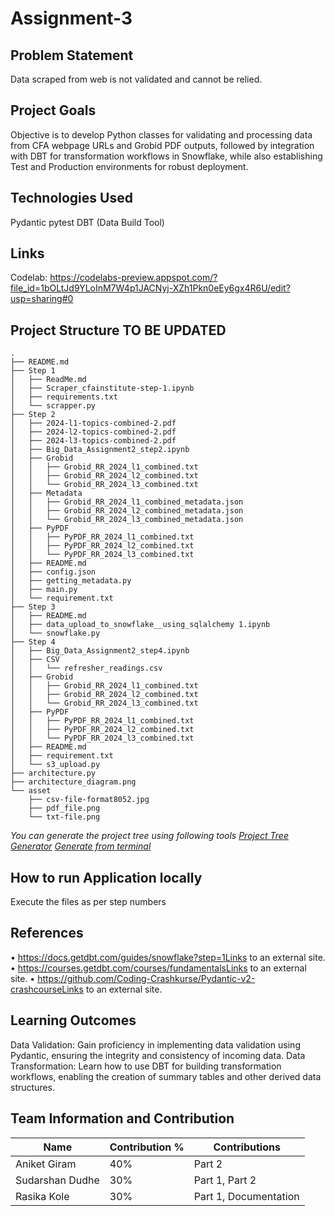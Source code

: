 # Assignment-3

## Problem Statement
Data scraped from web is not validated and cannot be relied.

## Project Goals
Objective is to develop Python classes for validating and processing data from CFA webpage URLs and Grobid PDF outputs, followed by integration with DBT for transformation workflows in Snowflake, while also establishing Test and Production environments for robust deployment.

## Technologies Used
Pydantic
pytest
DBT (Data Build Tool)
    
## Links
Codelab: https://codelabs-preview.appspot.com/?file_id=1bOLtJd9YLoInM7W4p1JACNyj-XZh1Pkn0eEy6gx4R6U/edit?usp=sharing#0


## Project Structure TO BE UPDATED
```
.
├── README.md
├── Step 1
│   ├── ReadMe.md
│   ├── Scraper_cfainstitute-step-1.ipynb
│   ├── requirements.txt
│   └── scrapper.py
├── Step 2
│   ├── 2024-l1-topics-combined-2.pdf
│   ├── 2024-l2-topics-combined-2.pdf
│   ├── 2024-l3-topics-combined-2.pdf
│   ├── Big_Data_Assignment2_step2.ipynb
│   ├── Grobid
│   │   ├── Grobid_RR_2024_l1_combined.txt
│   │   ├── Grobid_RR_2024_l2_combined.txt
│   │   └── Grobid_RR_2024_l3_combined.txt
│   ├── Metadata
│   │   ├── Grobid_RR_2024_l1_combined_metadata.json
│   │   ├── Grobid_RR_2024_l2_combined_metadata.json
│   │   └── Grobid_RR_2024_l3_combined_metadata.json
│   ├── PyPDF
│   │   ├── PyPDF_RR_2024_l1_combined.txt
│   │   ├── PyPDF_RR_2024_l2_combined.txt
│   │   └── PyPDF_RR_2024_l3_combined.txt
│   ├── README.md
│   ├── config.json
│   ├── getting_metadata.py
│   ├── main.py
│   └── requirement.txt
├── Step 3
│   ├── README.md
│   ├── data_upload_to_snowflake__using_sqlalchemy 1.ipynb
│   └── snowflake.py
├── Step 4
│   ├── Big_Data_Assignment2_step4.ipynb
│   ├── CSV
│   │   └── refresher_readings.csv
│   ├── Grobid
│   │   ├── Grobid_RR_2024_l1_combined.txt
│   │   ├── Grobid_RR_2024_l2_combined.txt
│   │   └── Grobid_RR_2024_l3_combined.txt
│   ├── PyPDF
│   │   ├── PyPDF_RR_2024_l1_combined.txt
│   │   ├── PyPDF_RR_2024_l2_combined.txt
│   │   └── PyPDF_RR_2024_l3_combined.txt
│   ├── README.md
│   ├── requirement.txt
│   └── s3_upload.py
├── architecture.py
├── architecture_diagram.png
└── asset
    ├── csv-file-format8052.jpg
    ├── pdf_file.png
    └── txt-file.png
```

*You can generate the project tree using following tools*
*[Project Tree Generator](https://woochanleee.github.io/project-tree-generator)*
*[Generate from terminal](https://www.geeksforgeeks.org/tree-command-unixlinux/)*

## How to run Application locally

Execute the files as per step numbers

## References
•	https://docs.getdbt.com/guides/snowflake?step=1Links to an external site.
•	https://courses.getdbt.com/courses/fundamentalsLinks to an external site.
•	https://github.com/Coding-Crashkurse/Pydantic-v2-crashcourseLinks to an external site.

     
## Learning Outcomes
Data Validation: Gain proficiency in implementing data validation using Pydantic, ensuring the integrity and consistency of incoming data.
Data Transformation: Learn how to use DBT for building transformation workflows, enabling the creation of summary tables and other derived data structures.

## Team Information and Contribution 

Name | Contribution %| Contributions |
--- |--- | --- |
Aniket Giram    | 40% |Part 2 |
Sudarshan Dudhe | 30% |Part 1, Part 2 |
Rasika Kole     | 30% |Part 1, Documentation |
